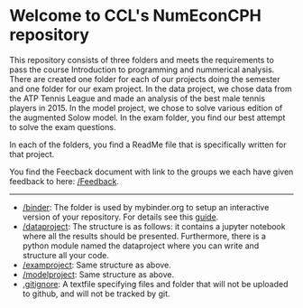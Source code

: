 # Welcome to CCL's NumEconCPH repository

This repository consists of three folders and meets the requirements to pass the course Introduction to programming and nummerical analysis. There are created one folder for each of our projects doing the semester and one folder for our exam project. In the data project, we chose data from the ATP Tennis League and made an analysis of the best male tennis players in 2015. In the model project, we chose to solve various edition of the augmented Solow model. In the exam folder, you find our best attempt to solve the exam questions.

In each of the folders, you find a ReadMe file that is specifically written for that project. 

You find the Feecback document with link to the groups we each have given feedback to here: [/Feedback](/Feedback/).


-----


* [/binder](/binder/): The folder is used by mybinder.org to setup an interactive version of your repository. For details see this [guide](https://numeconcopenhagen.netlify.com/guides/mybinder/).
* [/dataproject](/dataproject): The structure is as follows: it contains a jupyter notebook where all the results should be presented. Furthermore, there is a python module named the dataproject where you can write and structure all your code.
* [/examproject](/examproject): Same structure as above.
* [/modelproject](/modelproject): Same structure as above.
* [.gitignore](/.gitignore): A textfile specifying files and folder that will not be uploaded to github, and will not be tracked by git.  
